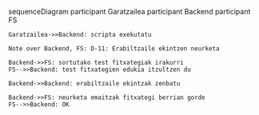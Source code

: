 sequenceDiagram
    participant Garatzailea
    participant Backend
    participant FS

    Garatzailea->>Backend: scripta exekutatu

    Note over Backend, FS: D-11: Erabiltzaile ekintzen neurketa

    Backend->>FS: sortutako test fitxategiak irakurri
    FS-->>Backend: test fitxategien edukia itzultzen du

    Backend->>Backend: erabiltzaile ekintzak zenbatu

    Backend->>FS: neurketa emaitzak fitxategi berrian gorde
    FS-->>Backend: OK
